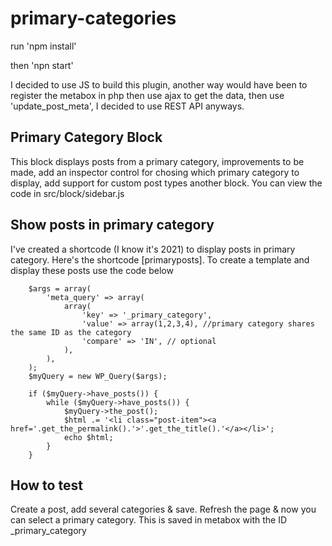 # primary-categories
 
run 'npm install'

then 'npn start'

I decided to use JS to build this plugin, another way would have been to register the metabox in php then use ajax to get the data, then use 'update_post_meta', I decided to use REST API anyways.

## Primary Category Block
This block displays posts from a primary category, improvements to be made, add an inspector control for chosing which primary category to display, add support for custom post types another block.
You can view the code in src/block/sidebar.js

## Show posts in primary category
I've created a shortcode (I know it's 2021) to display posts in primary category. Here's the shortcode [primaryposts].
To create a template and display these posts use the code below

		$args = array(
			'meta_query' => array(
				array(
					'key' => '_primary_category',
					'value' => array(1,2,3,4), //primary category shares the same ID as the category
					'compare' => 'IN', // optional
				),
			),
		);
		$myQuery = new WP_Query($args);

		if ($myQuery->have_posts()) {
			while ($myQuery->have_posts()) {
				$myQuery->the_post();
				$html .= '<li class="post-item"><a href='.get_the_permalink().'>'.get_the_title().'</a></li>';
				echo $html;
			}
		}

## How to test
Create a post, add several categories & save.
Refresh the page & now you can select a primary category.
This is saved in metabox with the ID _primary_category
